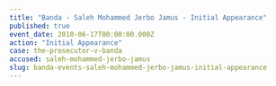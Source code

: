 ```yaml
---
title: "Banda - Saleh Mohammed Jerbo Jamus - Initial Appearance"
published: true
event_date: 2010-06-17T00:00:00.000Z
action: "Initial Appearance"
case: the-prosecutor-v-banda
accused: saleh-mohammed-jerbo-jamus
slug: banda-events-saleh-mohammed-jerbo-jamus-initial-appearance
---
```

